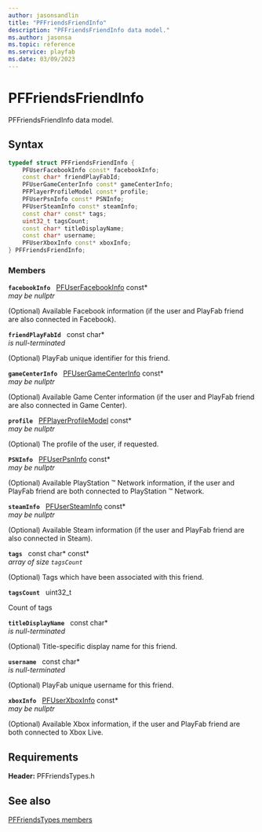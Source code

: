 ```yaml
---
author: jasonsandlin
title: "PFFriendsFriendInfo"
description: "PFFriendsFriendInfo data model."
ms.author: jasonsa
ms.topic: reference
ms.service: playfab
ms.date: 03/09/2023
---
```


# PFFriendsFriendInfo  

PFFriendsFriendInfo data model.  

## Syntax  
  
```cpp
typedef struct PFFriendsFriendInfo {  
    PFUserFacebookInfo const* facebookInfo;  
    const char* friendPlayFabId;  
    PFUserGameCenterInfo const* gameCenterInfo;  
    PFPlayerProfileModel const* profile;  
    PFUserPsnInfo const* PSNInfo;  
    PFUserSteamInfo const* steamInfo;  
    const char* const* tags;  
    uint32_t tagsCount;  
    const char* titleDisplayName;  
    const char* username;  
    PFUserXboxInfo const* xboxInfo;  
} PFFriendsFriendInfo;  
```
  
### Members  
  
**`facebookInfo`** &nbsp; [PFUserFacebookInfo](../../pftypes/structs/pfuserfacebookinfo.md) const*  
*may be nullptr*  
  
(Optional) Available Facebook information (if the user and PlayFab friend are also connected in Facebook).
  
**`friendPlayFabId`** &nbsp; const char*  
*is null-terminated*  
  
(Optional) PlayFab unique identifier for this friend.
  
**`gameCenterInfo`** &nbsp; [PFUserGameCenterInfo](../../pftypes/structs/pfusergamecenterinfo.md) const*  
*may be nullptr*  
  
(Optional) Available Game Center information (if the user and PlayFab friend are also connected in Game Center).
  
**`profile`** &nbsp; [PFPlayerProfileModel](../../pftypes/structs/pfplayerprofilemodel.md) const*  
*may be nullptr*  
  
(Optional) The profile of the user, if requested.
  
**`PSNInfo`** &nbsp; [PFUserPsnInfo](../../pftypes/structs/pfuserpsninfo.md) const*  
*may be nullptr*  
  
(Optional) Available PlayStation :tm: Network information, if the user and PlayFab friend are both connected to PlayStation :tm: Network.
  
**`steamInfo`** &nbsp; [PFUserSteamInfo](../../pftypes/structs/pfusersteaminfo.md) const*  
*may be nullptr*  
  
(Optional) Available Steam information (if the user and PlayFab friend are also connected in Steam).
  
**`tags`** &nbsp; const char* const*  
*array of size `tagsCount`*  
  
(Optional) Tags which have been associated with this friend.
  
**`tagsCount`** &nbsp; uint32_t  
  
Count of tags
  
**`titleDisplayName`** &nbsp; const char*  
*is null-terminated*  
  
(Optional) Title-specific display name for this friend.
  
**`username`** &nbsp; const char*  
*is null-terminated*  
  
(Optional) PlayFab unique username for this friend.
  
**`xboxInfo`** &nbsp; [PFUserXboxInfo](../../pftypes/structs/pfuserxboxinfo.md) const*  
*may be nullptr*  
  
(Optional) Available Xbox information, if the user and PlayFab friend are both connected to Xbox Live.
  
  
## Requirements  
  
**Header:** PFFriendsTypes.h
  
## See also  
[PFFriendsTypes members](../pffriendstypes_members.md)  

  
  
